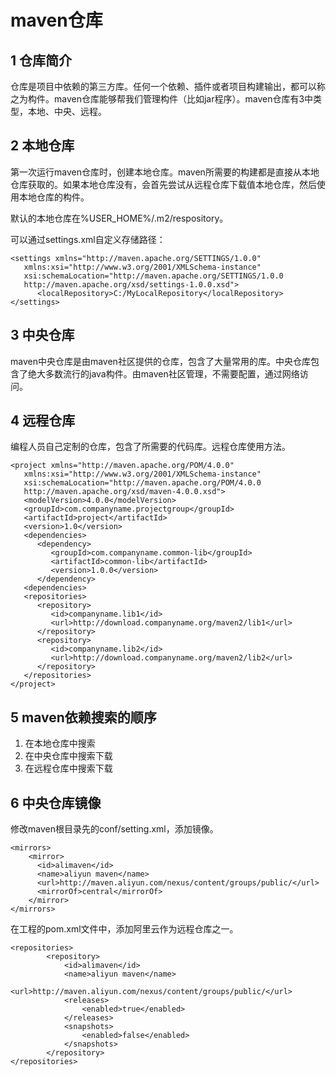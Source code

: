 # maven仓库

## 1 仓库简介

仓库是项目中依赖的第三方库。任何一个依赖、插件或者项目构建输出，都可以称之为构件。maven仓库能够帮我们管理构件（比如jar程序）。maven仓库有3中类型，本地、中央、远程。

## 2 本地仓库

第一次运行maven仓库时，创建本地仓库。maven所需要的构建都是直接从本地仓库获取的。如果本地仓库没有，会首先尝试从远程仓库下载值本地仓库，然后使用本地仓库的构件。

默认的本地仓库在%USER_HOME%/.m2/respository。

可以通过settings.xml自定义存储路径：

```
<settings xmlns="http://maven.apache.org/SETTINGS/1.0.0"
   xmlns:xsi="http://www.w3.org/2001/XMLSchema-instance"
   xsi:schemaLocation="http://maven.apache.org/SETTINGS/1.0.0 
   http://maven.apache.org/xsd/settings-1.0.0.xsd">
      <localRepository>C:/MyLocalRepository</localRepository>
</settings>

```

## 3 中央仓库

maven中央仓库是由maven社区提供的仓库，包含了大量常用的库。中央仓库包含了绝大多数流行的java构件。由maven社区管理，不需要配置，通过网络访问。

## 4 远程仓库
编程人员自己定制的仓库，包含了所需要的代码库。远程仓库使用方法。
```
<project xmlns="http://maven.apache.org/POM/4.0.0"
   xmlns:xsi="http://www.w3.org/2001/XMLSchema-instance"
   xsi:schemaLocation="http://maven.apache.org/POM/4.0.0
   http://maven.apache.org/xsd/maven-4.0.0.xsd">
   <modelVersion>4.0.0</modelVersion>
   <groupId>com.companyname.projectgroup</groupId>
   <artifactId>project</artifactId>
   <version>1.0</version>
   <dependencies>
      <dependency>
         <groupId>com.companyname.common-lib</groupId>
         <artifactId>common-lib</artifactId>
         <version>1.0.0</version>
      </dependency>
   <dependencies>
   <repositories>
      <repository>
         <id>companyname.lib1</id>
         <url>http://download.companyname.org/maven2/lib1</url>
      </repository>
      <repository>
         <id>companyname.lib2</id>
         <url>http://download.companyname.org/maven2/lib2</url>
      </repository>
   </repositories>
</project>
```

## 5 maven依赖搜索的顺序

1. 在本地仓库中搜索
2. 在中央仓库中搜索下载
3. 在远程仓库中搜索下载


## 6 中央仓库镜像
修改maven根目录先的conf/setting.xml，添加镜像。
```
<mirrors>
    <mirror>
      <id>alimaven</id>
      <name>aliyun maven</name>
      <url>http://maven.aliyun.com/nexus/content/groups/public/</url>
      <mirrorOf>central</mirrorOf>        
    </mirror>
</mirrors>
```
在工程的pom.xml文件中，添加阿里云作为远程仓库之一。
```
<repositories>  
        <repository>  
            <id>alimaven</id>  
            <name>aliyun maven</name>  
            <url>http://maven.aliyun.com/nexus/content/groups/public/</url>  
            <releases>  
                <enabled>true</enabled>  
            </releases>  
            <snapshots>  
                <enabled>false</enabled>  
            </snapshots>  
        </repository>  
</repositories>
```